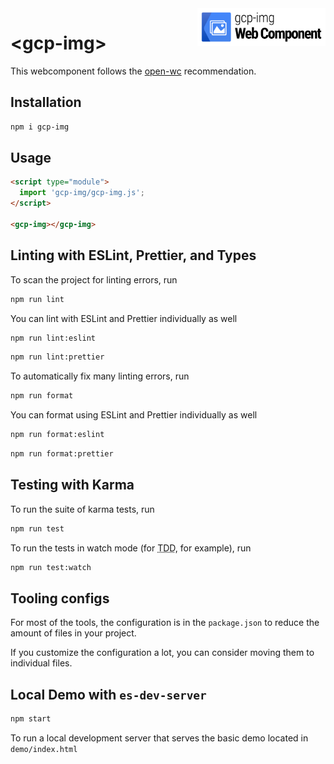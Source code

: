 <img src="../gcp-img-logo.png" alt="gcp-img Web Component" align="right" height="60" />

# \<gcp-img>

This webcomponent follows the [open-wc](https://github.com/open-wc/open-wc) recommendation.

## Installation
```bash
npm i gcp-img
```

## Usage
```html
<script type="module">
  import 'gcp-img/gcp-img.js';
</script>

<gcp-img></gcp-img>
```

## Linting with ESLint, Prettier, and Types
To scan the project for linting errors, run
```bash
npm run lint
```

You can lint with ESLint and Prettier individually as well
```bash
npm run lint:eslint
```
```bash
npm run lint:prettier
```

To automatically fix many linting errors, run
```bash
npm run format
```

You can format using ESLint and Prettier individually as well
```bash
npm run format:eslint
```
```bash
npm run format:prettier
```

## Testing with Karma
To run the suite of karma tests, run
```bash
npm run test
```

To run the tests in watch mode (for <abbr title="test driven development">TDD</abbr>, for example), run

```bash
npm run test:watch
```


## Tooling configs

For most of the tools, the configuration is in the `package.json` to reduce the amount of files in your project.

If you customize the configuration a lot, you can consider moving them to individual files.

## Local Demo with `es-dev-server`
```bash
npm start
```
To run a local development server that serves the basic demo located in `demo/index.html`
